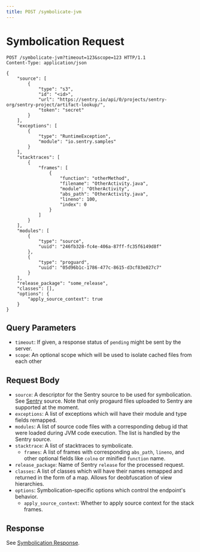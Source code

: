 ```yaml
---
title: POST /symbolicate-jvm
---
```


# Symbolication Request


```http
POST /symbolicate-jvm?timeout=123&scope=123 HTTP/1.1
Content-Type: application/json

{
    "source": [
        {
            "type": "s3",
            "id": "<id>",
            "url": "https://sentry.io/api/0/projects/sentry-org/sentry-project/artifact-lookup/",
            "token": "secret"
        }
    ],
    "exceptions": [
        {
            "type": "RuntimeException",
            "module": "io.sentry.samples"
        }
    ],
    "stacktraces": [
        {
            "frames": [
                {
                    "function": "otherMethod",
                    "filename": "OtherActivity.java",
                    "module": "OtherActivity",
                    "abs_path": "OtherActivity.java",
                    "lineno": 100,
                    "index": 0
                }
            ]
        }
    ],
    "modules": [
        {
            "type": "source",
            "uuid": "246fb328-fc4e-406a-87ff-fc35f6149d8f"
        },
        {
            "type": "proguard",
            "uuid": "05d96b1c-1786-477c-8615-d3cf83e027c7"
        }
    ],
    "release_package": "some_release",
    "classes": [],
    "options": {
        "apply_source_context": true
    }
}

```

## Query Parameters

- `timeout`: If given, a response status of `pending` might be sent by the
  server.
- `scope`: An optional scope which will be used to isolate cached files from
  each other


## Request Body

- `source`: A descriptor for the Sentry source to be used for symbolication. See
  [Sentry](index.md) source. Note that only progaurd files uploaded to Sentry are supported at the moment.
- `exceptions`: A list of exceptions which will have their module and type fields remapped.
- `modules`: A list of source code files with a corresponding debug id that
  were loaded during JVM code execution. The list is handled by the Sentry source.
- `stacktrace`: A list of stacktraces to symbolicate.
  - `frames`: A list of frames with corresponding `abs_path`, `lineno`,
    and other optional fields like `colno` or minified `function` name.
- `release_package`: Name of Sentry `release` for the processed request.
- `classes`: A list of classes which will have their names remapped and returned in the form of a map. Allows for deobfuscation of view hierarchies.
- `options`: Symbolication-specific options which control the endpoint's behavior.
  - `apply_source_context`: Whether to apply source context for the stack frames.

## Response

See [Symbolication Response](response.md).
